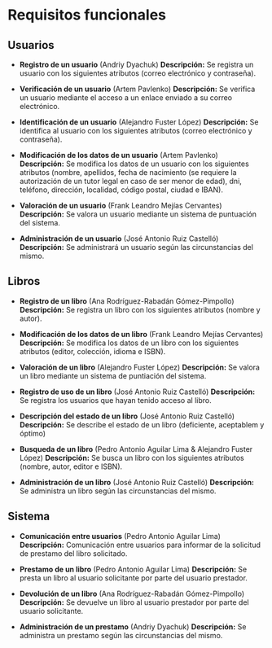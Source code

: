 # Requisitos funcionales


## Usuarios

* **Registro de un usuario**  (Andriy Dyachuk)
  **Descripción:** Se registra un usuario con los siguientes atributos (correo electrónico y contraseña).

* **Verificación de un usuario**  (Artem Pavlenko)
  **Descripción:** Se verifica un usuario mediante el acceso a un enlace enviado a su correo electrónico.

* **Identificación de un usuario**  (Alejandro Fuster López)
**Descripción:** Se identifica al usuario con los siguientes atributos (correo electrónico y contraseña).

* **Modificación de los datos de un usuario**  (Artem Pavlenko)
**Descripción:** Se modifica los datos de un usuario con los siguientes atributos (nombre, apellidos, fecha de nacimiento (se requiere la autorización de un tutor legal en caso de ser menor de edad), dni, teléfono, dirección, localidad, código postal, ciudad e IBAN).

* **Valoración de un usuario**  (Frank Leandro Mejías Cervantes)
**Descripción:** Se valora un usuario mediante un sistema de puntuación del sistema.

* **Administración de un usuario**  (José Antonio Ruiz Castelló)
**Descripción:** Se administrará un usuario según las circunstancias del mismo.


## Libros

* **Registro de un libro**  (Ana Rodríguez-Rabadán Gómez-Pimpollo)
**Descripción:** Se registra un libro con los siguientes atributos (nombre y autor).

* **Modificación de los datos de un libro**  (Frank Leandro Mejías Cervantes)
**Descripción:** Se modifica los datos de un libro con los siguientes atributos (editor, colección, idioma e ISBN).

* **Valoración de un libro**  (Alejandro Fuster López)
**Descripción:** Se valora un libro mediante un sistema de puntiación del sistema. 

* **Registro de uso de un libro**  (José Antonio Ruiz Castelló)
**Descripción:** Se registra los usuarios que hayan tenido acceso al libro.

* **Descripción del estado de un libro**  (José Antonio Ruiz Castelló)
**Descripción:** Se describe el estado de un libro (deficiente, aceptablem y óptimo)

* **Busqueda de un libro**  (Pedro Antonio Aguilar Lima & Alejandro Fuster López)
**Descripción:** Se busca un libro con los siguientes atributos (nombre, autor, editor e ISBN).

* **Administración de un libro**  (José Antonio Ruiz Castelló)
**Descripción:** Se administra un libro según las circunstancias del mismo.


## Sistema

* **Comunicación entre usuarios**  (Pedro Antonio Aguilar Lima)
**Descripción:** Comunicación entre usuarios para informar de la solicitud de prestamo del libro solicitado.

* **Prestamo de un libro**  (Pedro Antonio Aguilar Lima)
**Descripción:** Se presta un libro al usuario solicitante por parte del usuario prestador.

* **Devolución de un libro**  (Ana Rodríguez-Rabadán Gómez-Pimpollo)
**Descripción:** Se devuelve un libro al usuario prestador por parte del usuario solicitante.

* **Administración de un prestamo**  (Andriy Dyachuk)
**Descripción:** Se administra un prestamo según las circunstancias del mismo. 

